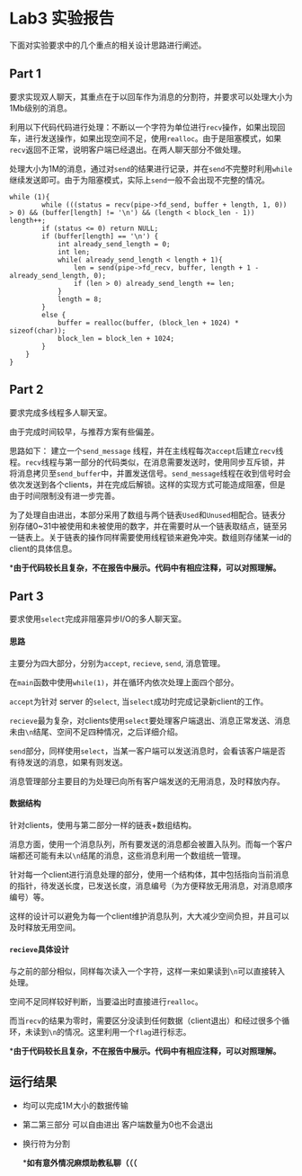 # Lab3 实验报告

下面对实验要求中的几个重点的相关设计思路进行阐述。



## Part 1

要求实现双人聊天，其重点在于以回车作为消息的分割符，并要求可以处理大小为1Mb级别的消息。

利用以下代码代码进行处理：不断以一个字符为单位进行`recv`操作，如果出现回车，进行发送操作，如果出现空间不足，使用`realloc`。由于是阻塞模式，如果`recv`返回不正常，说明客户端已经退出。在两人聊天部分不做处理。

处理大小为1M的消息，通过对`send`的结果进行记录，并在`send`不完整时利用`while`继续发送即可。由于为阻塞模式，实际上`send`一般不会出现不完整的情况。 

```
while (1){
        while (((status = recv(pipe->fd_send, buffer + length, 1, 0)) > 0) && (buffer[length] != '\n') && (length < block_len - 1)) length++;
        if (status <= 0) return NULL;
        if (buffer[length] == '\n') {
            int already_send_length = 0;
            int len;
            while( already_send_length < length + 1){
                len = send(pipe->fd_recv, buffer, length + 1 - already_send_length, 0);
                if (len > 0) already_send_length += len;
            }
            length = 8;
        }                          
        else {
            buffer = realloc(buffer, (block_len + 1024) * sizeof(char));
            block_len = block_len + 1024;
        }
    }
}
```



## Part 2

要求完成多线程多人聊天室。

由于完成时间较早，与推荐方案有些偏差。

思路如下： 建立一个`send_message` 线程，并在主线程每次`accept`后建立`recv`线程。`recv`线程与第一部分的代码类似，在消息需要发送时，使用同步互斥锁，并将消息拷贝至`send_buffer`中，并置发送信号。`send_message`线程在收到信号时会依次发送到各个clients，并在完成后解锁。这样的实现方式可能造成阻塞，但是由于时间限制没有进一步完善。

为了处理自由进出，本部分采用了数组与两个链表`Used`和`Unused`相配合。链表分别存储0~31中被使用和未被使用的数字，并在需要时从一个链表取结点，链至另一链表上。关于链表的操作同样需要使用线程锁来避免冲突。数组则存储某一id的client的具体信息。



***由于代码较长且复杂，不在报告中展示。代码中有相应注释，可以对照理解。**



## Part 3

要求使用`select`完成非阻塞异步I/O的多人聊天室。

#### 思路

主要分为四大部分，分别为`accept`, `recieve`, `send`, 消息管理。

在`main`函数中使用`while(1)`，并在循环内依次处理上面四个部分。

`accept`为针对 server 的`select`, 当`select`成功时完成记录新client的工作。

`recieve`最为复杂，对clients使用`select`要处理客户端退出、消息正常发送、消息未由`\n`结尾、空间不足四种情况，之后详细介绍。

`send`部分，同样使用`select`，当某一客户端可以发送消息时，会看该客户端是否有待发送的消息，如果有则发送。

消息管理部分主要目的为处理已向所有客户端发送的无用消息，及时释放内存。

#### 数据结构

针对clients，使用与第二部分一样的链表+数组结构。

消息方面，使用一个消息队列，所有要发送的消息都会被置入队列。而每一个客户端都还可能有未以`\n`结尾的消息，这些消息利用一个数组统一管理。

针对每一个client进行消息处理的部分，使用一个结构体，其中包括指向当前消息的指针，待发送长度，已发送长度，消息编号（为方便释放无用消息，对消息顺序编号）等。

这样的设计可以避免为每一个client维护消息队列，大大减少空间负担，并且可以及时释放无用空间。

#### `recieve`具体设计

与之前的部分相似，同样每次读入一个字符，这样一来如果读到`\n`可以直接转入处理。

空间不足同样较好判断，当要溢出时直接进行`realloc`。

而当`recv`的结果为零时，需要区分没读到任何数据（client退出）和经过很多个循环，未读到`\n`的情况。这里利用一个`flag`进行标志。



***由于代码较长且复杂，不在报告中展示。代码中有相应注释，可以对照理解。**



## 运行结果

- 均可以完成1Ｍ大小的数据传输

- 第二第三部分 可以自由进出 客户端数量为0也不会退出

- 换行符为分割

  

  ***如有意外情况麻烦助教私聊（（（**

  